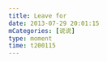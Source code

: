 ```yaml
---
title: Leave for
date: 2013-07-29 20:01:15
mCategories: [说说]
type: moment
time: t200115
---
```


<div id="pics-20130729200115"></div>

<script src="/lib/moment/pics.js"></script>
<script>
var data = [
    {"link": "2013-07-29_000001.jpeg", "type": "shuoshuo"}
];
picsRender(data, "pics-20130729200115");
</script>
